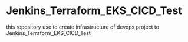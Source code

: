 # Jenkins_Terraform_EKS_CICD_Test
this repository use to create infrastructure of devops project to Jenkins_Terraform_EKS_CICD_Test
